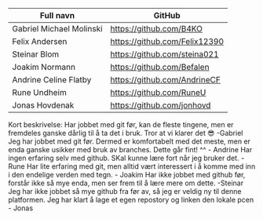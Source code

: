 | Full navn | GitHub |
| ----------- | ----------- |
| Gabriel Michael Molinski | https://github.com/B4KO |
| Felix Andersen | https://github.com/Felix12390 | 
| Steinar Blom | https://github.com/steina021 |
| Joakim Normann | https://github.com/Befalen   |
| Andrine Celine Flatby | https://github.com/AndrineCF   |
| Rune Undheim |  https://github.com/RuneU |
| Jonas Hovdenak | https://github.com/jonhovd  |

Kort beskrivelse:
Har jobbet med git før, kan de fleste tingene, men er fremdeles ganske dårlig til å ta det i bruk. Tror at vi klarer det 😎 -Gabriel
Jeg har jobbet med git før. Dermed er komfortabelt med det meste, men er enda ganske usikker med bruk av branches. Dette går fint! ^^ - Andrine 
Har ingen erfaring selv med github. SKal kunne lære fort når jeg bruker det. -Rune
Har lite erfaring med git, men alltid vært interessert i å komme med inn i den endelige verden med tegn. - Joakim
Har ikke jobbet med github før, forstår ikke så mye enda, men ser frem til å lære mere om dette. -Steinar
Jeg har ikke jobbet så mye github fra før av, så jeg er veldig ny til denne platformen. Jeg har klart å lage et egen repostory og linken den lokale pcen - Jonas

